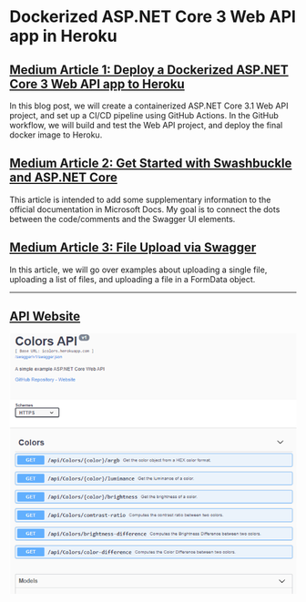 # Dockerized ASP.NET Core 3 Web API app in Heroku

## [Medium Article 1: Deploy a Dockerized ASP.NET Core 3 Web API app to Heroku](https://codeburst.io/deploy-a-containerized-asp-net-core-app-to-heroku-using-github-actions-9e54c72db943)

In this blog post, we will create a containerized ASP.NET Core 3.1 Web API project, and set up a CI/CD pipeline using GitHub Actions. In the GitHub workflow, we will build and test the Web API project, and deploy the final docker image to Heroku.

## [Medium Article 2: Get Started with Swashbuckle and ASP.NET Core](https://codeburst.io/get-started-with-swashbuckle-and-asp-net-core-fd3a75350aac)

This article is intended to add some supplementary information to the official documentation in Microsoft Docs. My goal is to connect the dots between the code/comments and the Swagger UI elements.

## [Medium Article 3: File Upload via Swagger](https://codeburst.io/file-uploading-in-swagger-e6c21b54d036)

In this article, we will go over examples about uploading a single file, uploading a list of files, and uploading a file in a FormData object.

---

## [API Website](https://icolors.herokuapp.com)

<img src="./swagger-ui.png" width="650">
